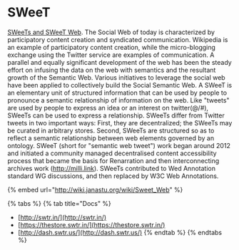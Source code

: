 # SWeeT

[SWeeTs and SWeeT Web](http://www.janastu.org/home/index.html#/sweet). The Social Web of today is characterized by participatory content creation and syndicated communication. Wikipedia is an example of participatory content creation, while the micro-blogging exchange using the Twitter service are examples of communication. A parallel and equally significant development of the web has been the steady effort on infusing the data on the web with semantics and the resultant growth of the Semantic Web. Various initiatives to leverage the social web have been applied to collectively build the Social Semantic Web. A SWeeT is an elementary unit of structured information that can be used by people to pronounce a semantic relationship of information on the web. Like "tweets" are used by people to express an idea or an interest on twitter(@/#), SWeeTs can be used to express a relationship. SWeeTs differ from Twitter tweets in two important ways: First, they are decentralized; the SWeeTs may be curated in arbitrary stores. Second, SWeeTs are structured so as to reflect a semantic relationship between web elements governed by an ontology. SWeeT (short for "semantic web tweet") work began around 2012 and initiated a community managed decentralised content accessibility process that became the basis for Renarration and then interconnecting archives work (http://milli.link). SWeeTs contributed to Wed Annotation standard WG discussions, and then replaced by W3C Web Annotations.

{% embed url="http://wiki.janastu.org/wiki/Sweet_Web" %}

{% tabs %}
{% tab title="Docs" %}
* [http://swtr.in/](http://swtr.in/)
* [https://thestore.swtr.in/](https://thestore.swtr.in/)
* [http://dash.swtr.us/](http://dash.swtr.us/)
{% endtab %}
{% endtabs %}
